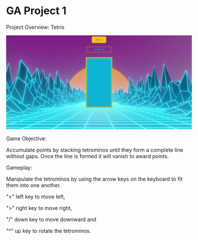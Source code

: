 # GA Project 1

Project Overview: Tetris

![What is this](troytris1.png)











Game Objective:

Accumulate points by stacking tetrominos until they form a complete line without gaps. Once the line is formed it will vanish to award points. 

Gameplay:

Manipulate the tetrominos by using the arrow keys on the keyboard to fit them into one another. 

"<" left key to move left, 

">" right key to move right,

"\/" down key to move downward and

"^" up key to rotate the tetrominos. 

